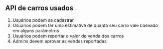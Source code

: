 ## API de carros usados

1. Usuários podem se cadastrar
2. Usuários podem ter uma estimativa de quanto seu carro vale baseado em alguns parâmetros
3. Usuários podem reportar o valor de venda dos carros
4. Admins devem aprovar as vendas reportadas
